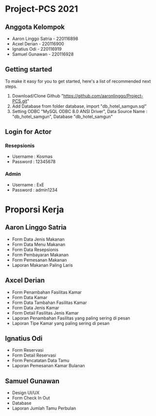 # Project-PCS 2021

## Anggota Kelompok
* Aaron Linggo Satria - 220116898
* Acxel Derian - 220116900
* Ignatius Odi - 220116919
* Samuel Gunawan - 220116928

## Getting started

To make it easy for you to get started, here's a list of recommended next steps.

1. Download/Clone Github "https://github.com/aaronlinggo/Project-PCS.git"
2. Add Database from folder database, import "db_hotel_samgun.sql"
3. Setting ODBC "MySQL ODBC 8.0 ANSI Driver", Data Source Name : "db_hotel_samgun", Database "db_hotel_samgun"

## Login for Actor

### Resepsionis
* Username : Kosmas
* Password : 12345678

### Admin
* Username : ExE
* Password : admin1234

# Proporsi Kerja

## Aaron Linggo Satria
* Form Data Jenis Makanan
* Form Data Menu Makanan
* Form Data Resepsionis
* Form Pembayaran Makanan
* Form Pemesanan Makanan
* Laporan Makanan Paling Laris

## Axcel Derian
* Form Penambahan Fasilitas Kamar
* Form Data Kamar
* Form Data Tambahan Fasilitas Kamar
* Form Data Jenis Kamar
* Form Detail Fasilitas Jenis Kamar
* Laporan Penambahan Fasilitas yang paling sering di pesan
* Laporan Tipe Kamar yang paling sering di pesan

## Ignatius Odi
* Form Reservasi
* Form Detail Reservasi
* Form Pencatatan Data Tamu
* Laporan Pemesanan Kamar Bulanan

## Samuel Gunawan
* Design UI/UX
* Form Check In Out
* Database
* Laporan Jumlah Tamu Perbulan
